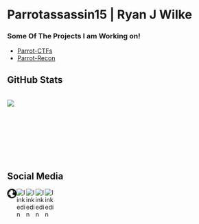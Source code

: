 # Parrotassassin15 | Ryan J Wilke 

### Some Of The Projects I am Working on! 

* [Parrot-CTFs](https://github.com/Parrot-CTFs)
* [Parrot-Recon](https://github.com/parrotassassin15/parrot-recon)

## GitHub Stats
<br />
<img align="left" src="https://github-readme-stats.vercel.app/api?username=parrotassassin15&show_icons=true&show_border=false" />

<br />
<br />
<br />
<br />
<br />
<br />
<br />

<br />

<h2> Social Media </h2>

[<img align="left" alt="linkedin" width="22px" src="https://raw.githubusercontent.com/iconic/open-iconic/master/svg/globe.svg" />][Website]
[<img align="left" alt="linkedin" width="22px" src="https://cdn.jsdelivr.net/npm/simple-icons@v3/icons/linkedin.svg" />][Linkdin]
[<img align="left" alt="linkedin" width="22px" src="https://cdn.jsdelivr.net/npm/simple-icons@v3/icons/discord.svg" />][Discord]
[<img align="left" alt="linkedin" width="22px" src="https://cdn.jsdelivr.net/npm/simple-icons@v3/icons/instagram.svg" />][Instagram]
[<img align="left" alt="linkedin" width="22px" src="https://cdn.jsdelivr.net/npm/simple-icons@3.13.0/icons/tiktok.svg" />][Tiktok]


<br />
<br />

[Linkdin]: https://www.linkedin.com/in/ryan-wilke-8299b71b2
[Parrot-CTFs]: https://github.com/Parrot-CTFs
[Website]: https://parrot-ctfs.com
[Tiktok]: https://tiktok.com/@parrotassassin15
[Instagram]: https://instagram.com/parrotassassin15
[Discord]: https://discord.parrot-ctfs.com


